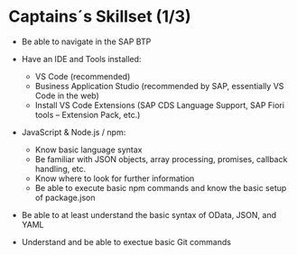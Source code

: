# Captains´s Skillset (1/3)

- Be able to navigate in the SAP BTP

- Have an IDE and Tools installed:
  - VS Code (recommended)
  - Business Application Studio (recommended by SAP, essentially VS Code in the web)
  - Install VS Code Extensions (SAP CDS Language Support, SAP Fiori tools – Extension Pack, etc.)

- JavaScript & Node.js / npm:
  - Know basic language syntax
  - Be familiar with JSON objects, array processing, promises, callback handling, etc.
  - Know where to look for further information
  - Be able to execute basic npm commands and know the basic setup of package.json

- Be able to at least understand the basic syntax of OData, JSON, and YAML

- Understand and be able to exectue basic Git commands

